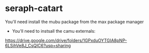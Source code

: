 # seraph-catart

You'll need install the mubu package from the max package manager

+ You'll need to instsall the camu externals:

https://drive.google.com/drive/folders/1GPxduOYTGIA8pNP-6LSihVe8J_CsQIC6?usp=sharing


